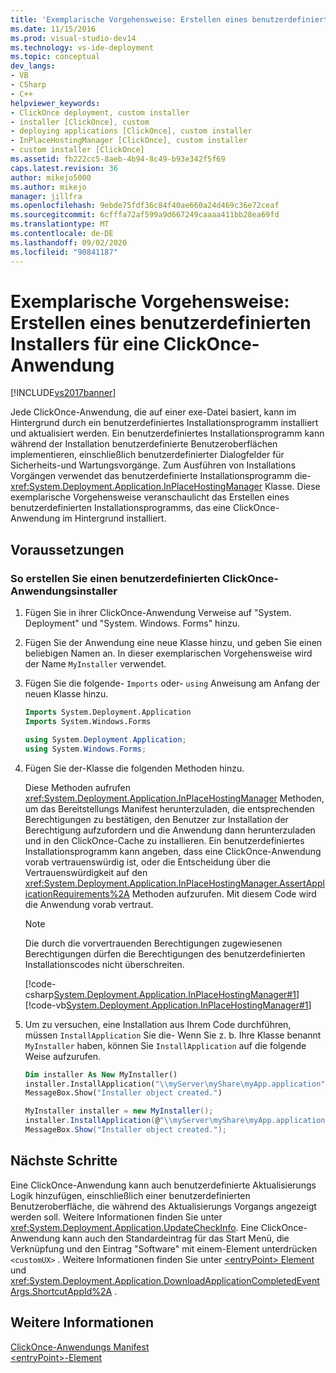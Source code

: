 ```yaml
---
title: 'Exemplarische Vorgehensweise: Erstellen eines benutzerdefinierten Installers für eine ClickOnce-Anwendung | Microsoft-Dokumentation'
ms.date: 11/15/2016
ms.prod: visual-studio-dev14
ms.technology: vs-ide-deployment
ms.topic: conceptual
dev_langs:
- VB
- CSharp
- C++
helpviewer_keywords:
- ClickOnce deployment, custom installer
- installer [ClickOnce], custom
- deploying applications [ClickOnce], custom installer
- InPlaceHostingManager [ClickOnce], custom installer
- custom installer [ClickOnce]
ms.assetid: fb222cc5-8aeb-4b94-8c49-b93e342f5f69
caps.latest.revision: 36
author: mikejo5000
ms.author: mikejo
manager: jillfra
ms.openlocfilehash: 9ebde75fdf36c84f40ae660a24d469c36e72ceaf
ms.sourcegitcommit: 6cfffa72af599a9d667249caaaa411bb28ea69fd
ms.translationtype: MT
ms.contentlocale: de-DE
ms.lasthandoff: 09/02/2020
ms.locfileid: "90841187"
---
```

# <a name="walkthrough-creating-a-custom-installer-for-a-clickonce-application"></a>Exemplarische Vorgehensweise: Erstellen eines benutzerdefinierten Installers für eine ClickOnce-Anwendung
[!INCLUDE[vs2017banner](../includes/vs2017banner.md)]

Jede ClickOnce-Anwendung, die auf einer exe-Datei basiert, kann im Hintergrund durch ein benutzerdefiniertes Installationsprogramm installiert und aktualisiert werden. Ein benutzerdefiniertes Installationsprogramm kann während der Installation benutzerdefinierte Benutzeroberflächen implementieren, einschließlich benutzerdefinierter Dialogfelder für Sicherheits-und Wartungsvorgänge. Zum Ausführen von Installations Vorgängen verwendet das benutzerdefinierte Installationsprogramm die- <xref:System.Deployment.Application.InPlaceHostingManager> Klasse. Diese exemplarische Vorgehensweise veranschaulicht das Erstellen eines benutzerdefinierten Installationsprogramms, das eine ClickOnce-Anwendung im Hintergrund installiert.  
  
## <a name="prerequisites"></a>Voraussetzungen  
  
### <a name="to-create-a-custom-clickonce-application-installer"></a>So erstellen Sie einen benutzerdefinierten ClickOnce-Anwendungsinstaller  
  
1. Fügen Sie in ihrer ClickOnce-Anwendung Verweise auf "System. Deployment" und "System. Windows. Forms" hinzu.  
  
2. Fügen Sie der Anwendung eine neue Klasse hinzu, und geben Sie einen beliebigen Namen an. In dieser exemplarischen Vorgehensweise wird der Name `MyInstaller` verwendet.  
  
3. Fügen Sie die folgende- `Imports` oder- `using` Anweisung am Anfang der neuen Klasse hinzu.  
  
    ```vb  
    Imports System.Deployment.Application  
    Imports System.Windows.Forms  
    ```  
  
    ```csharp  
    using System.Deployment.Application;  
    using System.Windows.Forms;  
    ```  
  
4. Fügen Sie der-Klasse die folgenden Methoden hinzu.  
  
     Diese Methoden aufrufen <xref:System.Deployment.Application.InPlaceHostingManager> Methoden, um das Bereitstellungs Manifest herunterzuladen, die entsprechenden Berechtigungen zu bestätigen, den Benutzer zur Installation der Berechtigung aufzufordern und die Anwendung dann herunterzuladen und in den ClickOnce-Cache zu installieren. Ein benutzerdefiniertes Installationsprogramm kann angeben, dass eine ClickOnce-Anwendung vorab vertrauenswürdig ist, oder die Entscheidung über die Vertrauenswürdigkeit auf den <xref:System.Deployment.Application.InPlaceHostingManager.AssertApplicationRequirements%2A> Methoden aufzurufen. Mit diesem Code wird die Anwendung vorab vertraut.  
  
    > [!NOTE]
    > Die durch die vorvertrauenden Berechtigungen zugewiesenen Berechtigungen dürfen die Berechtigungen des benutzerdefinierten Installationscodes nicht überschreiten.  
  
     [!code-csharp[System.Deployment.Application.InPlaceHostingManager#1](../snippets/csharp/VS_Snippets_Winforms/System.Deployment.Application.InPlaceHostingManager/CS/Form1.cs#1)]
     [!code-vb[System.Deployment.Application.InPlaceHostingManager#1](../snippets/visualbasic/VS_Snippets_Winforms/System.Deployment.Application.InPlaceHostingManager/VB/Form1.vb#1)]  
  
5. Um zu versuchen, eine Installation aus Ihrem Code durchführen, müssen `InstallApplication` Sie die- Wenn Sie z. b. Ihre Klasse benannt `MyInstaller` haben, können Sie `InstallApplication` auf die folgende Weise aufzurufen.  
  
    ```vb  
    Dim installer As New MyInstaller()  
    installer.InstallApplication("\\myServer\myShare\myApp.application")  
    MessageBox.Show("Installer object created.")  
    ```  
  
    ```csharp  
    MyInstaller installer = new MyInstaller();  
    installer.InstallApplication(@"\\myServer\myShare\myApp.application");  
    MessageBox.Show("Installer object created.");  
    ```  
  
## <a name="next-steps"></a>Nächste Schritte  
 Eine ClickOnce-Anwendung kann auch benutzerdefinierte Aktualisierungs Logik hinzufügen, einschließlich einer benutzerdefinierten Benutzeroberfläche, die während des Aktualisierungs Vorgangs angezeigt werden soll. Weitere Informationen finden Sie unter <xref:System.Deployment.Application.UpdateCheckInfo>. Eine ClickOnce-Anwendung kann auch den Standardeintrag für das Start Menü, die Verknüpfung und den Eintrag "Software" mit einem-Element unterdrücken `<customUX>` . Weitere Informationen finden Sie unter [ \<entryPoint> Element](../deployment/entrypoint-element-clickonce-application.md) und <xref:System.Deployment.Application.DownloadApplicationCompletedEventArgs.ShortcutAppId%2A> .  
  
## <a name="see-also"></a>Weitere Informationen  
 [ClickOnce-Anwendungs Manifest](../deployment/clickonce-application-manifest.md)   
 [\<entryPoint>-Element](../deployment/entrypoint-element-clickonce-application.md)
